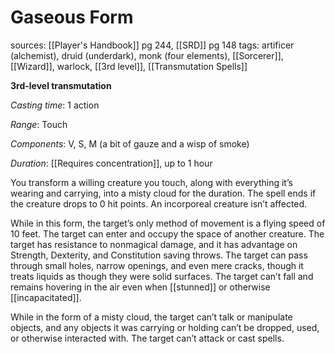 # Gaseous Form
sources: [[Player's Handbook]] pg 244, [[SRD]] pg 148
tags: artificer (alchemist), druid (underdark), monk (four elements), [[Sorcerer]], [[Wizard]], warlock, [[3rd level]], [[Transmutation Spells]]

**3rd-level transmutation**

*Casting time*: 1 action

*Range*: Touch

*Components*: V, S, M (a bit of gauze and a wisp of smoke)

*Duration*: [[Requires concentration]], up to 1 hour

You transform a willing creature you touch, along with everything it’s wearing and carrying, into a misty cloud for the duration. The spell ends if the creature drops to 0 hit points. An incorporeal creature isn’t affected.

While in this form, the target’s only method of movement is a flying speed of 10 feet. The target can enter and occupy the space of another creature. The target has resistance to nonmagical damage, and it has advantage on Strength, Dexterity, and Constitution saving throws. The target can pass through small holes, narrow openings, and even mere cracks, though it treats liquids as though they were solid surfaces. The target can’t fall and remains hovering in the air even when [[stunned]] or otherwise [[incapacitated]].

While in the form of a misty cloud, the target can’t talk or manipulate objects, and any objects it was carrying or holding can’t be dropped, used, or otherwise interacted with. The target can’t attack or cast spells.
